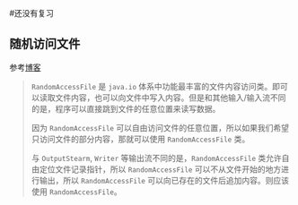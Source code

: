 #还没有复习 

## 随机访问文件

参考[博客](https://www.cnblogs.com/mengbin0546/p/12603121.html)

> `RandomAccessFile` 是 `java.io` 体系中功能最丰富的文件内容访问类。即可以读取文件内容，也可以向文件中写入内容。但是和其他输入/输入流不同的是，程序可以直接跳到文件的任意位置来读写数据。 
>
> 因为 `RandomAccessFile` 可以自由访问文件的任意位置，所以如果我们希望只访问文件的部分内容，那就可以使用 `RandomAccessFile` 类。 
>
> 与 `OutputStearm`, `Writer` 等输出流不同的是，`RandomAccessFile` 类允许自由定位文件记录指针，所以 `RandomAccessFile` 可以不从文件开始的地方进行输出，所以 `RandomAccessFile` 可以向已存在的文件后追加内容。则应该使用 `RandomAccessFile`。
